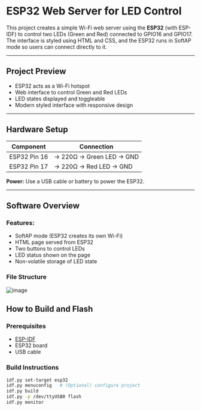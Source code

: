 # ESP32 Web Server for LED Control

This project creates a simple Wi-Fi web server using the **ESP32** (with ESP-IDF) to control two LEDs (Green and Red) connected to GPIO16 and GPIO17. The interface is styled using HTML and CSS, and the ESP32 runs in SoftAP mode so users can connect directly to it.

---

## Project Preview

- ESP32 acts as a Wi-Fi hotspot
- Web interface to control Green and Red LEDs
- LED states displayed and toggleable
- Modern styled interface with responsive design

---

## Hardware Setup

| Component       | Connection             |
|----------------|------------------------|
| ESP32 Pin 16   | → 220Ω → Green LED → GND |
| ESP32 Pin 17   | → 220Ω → Red LED → GND   |

**Power:** Use a USB cable or battery to power the ESP32.

---

## Software Overview

### Features:

- SoftAP mode (ESP32 creates its own Wi-Fi)
- HTML page served from ESP32
- Two buttons to control LEDs
- LED status shown on the page
- Non-volatile storage of LED state 

### File Structure

![image](https://github.com/user-attachments/assets/7b7d40bc-d9d2-4a19-ab71-8f4ae952e32e)

## How to Build and Flash

### Prerequisites

- [ESP-IDF](https://docs.espressif.com/projects/esp-idf/en/latest/esp32/get-started/)
- ESP32 board
- USB cable

### Build Instructions

```bash
idf.py set-target esp32
idf.py menuconfig   # (Optional) configure project
idf.py build
idf.py -p /dev/ttyUSB0 flash
idf.py monitor
